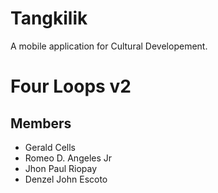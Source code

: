 # Tangkilik
A mobile application for Cultural Developement.

# Four Loops v2

Members
--------
- Gerald Cells
- Romeo D. Angeles Jr
- Jhon Paul Riopay
- Denzel John Escoto
